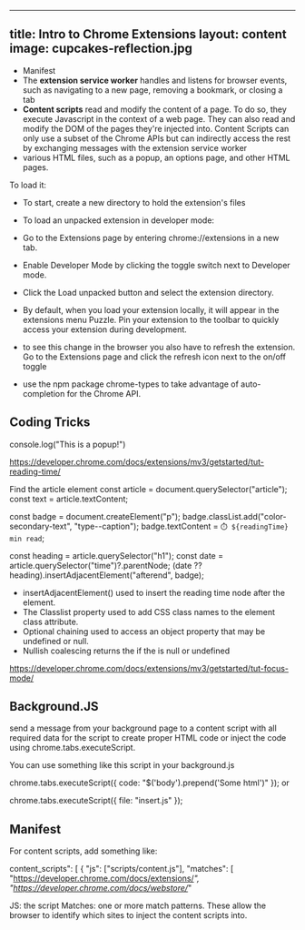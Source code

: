 
---
title: Intro to Chrome Extensions
layout: content
image: cupcakes-reflection.jpg
---

- Manifest
- The **extension service worker** handles and listens for browser events, such as navigating to a new page, removing a bookmark, or closing a tab
- **Content scripts** read and modify the content of a page. To do so, they execute Javascript in the context of a web page. They can also read and modify the DOM of the pages they're injected into. Content Scripts can only use a subset of the Chrome APIs but can indirectly access the rest by exchanging messages with the extension service worker
- various HTML files, such as a popup, an options page, and other HTML pages. 



To load it:

- To start, create a new directory to hold the extension's files 
- To load an unpacked extension in developer mode:
- Go to the Extensions page by entering chrome://extensions in a new tab. 
- Enable Developer Mode by clicking the toggle switch next to Developer mode.
- Click the Load unpacked button and select the extension directory.

- By default, when you load your extension locally, it will appear in the extensions menu Puzzle. Pin your extension to the toolbar to quickly access your extension during development.

- to see this change in the browser you also have to refresh the extension. Go to the Extensions page and click the refresh icon next to the on/off toggle
- use the npm package chrome-types to take advantage of auto-completion for the Chrome API.



## Coding Tricks

console.log("This is a popup!")

https://developer.chrome.com/docs/extensions/mv3/getstarted/tut-reading-time/

Find the article element
const article = document.querySelector("article");
const text = article.textContent;

const badge = document.createElement("p");
  badge.classList.add("color-secondary-text", "type--caption");
  badge.textContent = `⏱️ ${readingTime} min read`;

  const heading = article.querySelector("h1");
  const date = article.querySelector("time")?.parentNode;
  (date ?? heading).insertAdjacentElement("afterend", badge);

- insertAdjacentElement() used to insert the reading time node after the element.
- The Classlist property used to add CSS class names to the element class attribute.
- Optional chaining used to access an object property that may be undefined or null.
- Nullish coalescing returns the <heading> if the <date> is null or undefined

https://developer.chrome.com/docs/extensions/mv3/getstarted/tut-focus-mode/


## Background.JS

send a message from your background page to a content script with all required data for the script to create proper HTML code or inject the code using chrome.tabs.executeScript.

You can use something like this script in your background.js

chrome.tabs.executeScript({
    code: "$('body').prepend('Some html')"
});
or

chrome.tabs.executeScript({
    file: "insert.js"
});


##  Manifest

For content scripts, add something like:

content_scripts": [
    {
      "js": ["scripts/content.js"],
      "matches": [
        "https://developer.chrome.com/docs/extensions/*",
        "https://developer.chrome.com/docs/webstore/*"
        
JS: the script
Matches: one or more match patterns. These allow the browser to identify which sites to inject the content scripts into.
